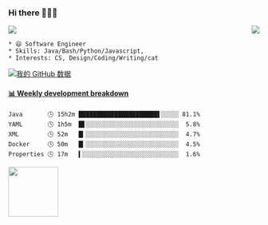 ### Hi there 👋👋👋   
<p>  
  <a href="https://count.getloli.com/"><img src="https://count.getloli.com/get/@Xxpain"></a>
  <img src="https://weather-icon.journeyad.repl.co/@shanghai?v=1" align="right">
</p>

```
* 😄 Software Engineer
* Skills: Java/Bash/Python/Javascript, 
* Interests: CS, Design/Coding/Writing/cat
```

[![我的 GitHub 数据](https://github-readme-stats.vercel.app/api?username=Xxpain)]()
<!-- ![Lang](https://github-readme-stats.vercel.app/api/top-langs/?username=Xxpain&hide=ipynb,html&layout=compact) -->
 <!-- waka-box start -->
#### <a href="https://gist.github.com/eb4ecc800e460a494f8146b3d1bb974a" target="_blank">📊 Weekly development breakdown</a>
```text
Java       🕓 15h2m ██████████████████████▋░░░░░ 81.1%
YAML       🕓 1h5m  █▋░░░░░░░░░░░░░░░░░░░░░░░░░░  5.8%
XML        🕓 52m   █▎░░░░░░░░░░░░░░░░░░░░░░░░░░  4.7%
Docker     🕓 50m   █▎░░░░░░░░░░░░░░░░░░░░░░░░░░  4.5%
Properties 🕓 17m   ▍░░░░░░░░░░░░░░░░░░░░░░░░░░░  1.6%
```
<!-- Powered by https://github.com/YouEclipse/waka-box-go . -->
<!-- waka-box end -->
<a href="https://foojay.io/today/works-with-openjdk"><img align="left" src="https://github.com/foojayio/badges/raw/main/works_with_openjdk/Works-with-OpenJDK.png" width="100"></a>


